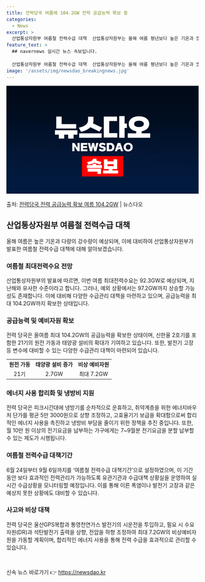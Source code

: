 ```yaml
---
title: 전력당국 여름에 104.2GW 전력 공급능력 확보 중
categories:
  - News
excerpt: >
  산업통상자원부 여름철 전력수급 대책  산업통상자원부는 올해 여름 평년보다 높은 기온과 많은 강수량이 예상된다…
feature_text: >
  ## navernews 실시간 뉴스 속보입니다.

  산업통상자원부 여름철 전력수급 대책  산업통상자원부는 올해 여름 평년보다 높은 기온과 많은 강수량이 예상된다…
image: '/assets/img/newsdao_breakingnews.jpg'
---
```


![뉴스다오 속보](/assets/img/newsdao_breakingnews.jpg)

<p>출처: <a href="https://newsdao.kr/4333" rel="dofollow">전력당국 전력 공급능력 확보 여름 104.2GW</a> | 뉴스다오</p>

<h2 data-ke-size="size26">산업통상자원부 여름철 전력수급 대책</h2>
<p data-ke-size="size16">올해 여름은 높은 기온과 다량의 강수량이 예상되며, 이에 대비하여 산업통상자원부가 발표한 여름철 전력수급 대책에 대해 알아보겠습니다.</p>


<h3>여름철 최대전력수요 전망</h3>
<p data-ke-size="size16">산업통상자원부의 발표에 따르면, 이번 여름 최대전력수요는 92.3GW로 예상되며, 지난해와 유사한 수준이라고 합니다. 그러나, 예외 상황에서는 97.2GW까지 상승할 가능성도 존재합니다. 이에 대비해 다양한 수급관리 대책을 마련하고 있으며, 공급능력을 최대 104.2GW까지 확보한 상태입니다.</p>


<h3>공급능력 및 예비자원 확보</h3>
<p data-ke-size="size16">전력 당국은 올여름 최대 104.2GW의 공급능력을 확보한 상태이며, 신한울 2호기를 포함한 21기의 원전 가동과 태양광 설비의 확대가 기여하고 있습니다. 또한, 발전기 고장 등 변수에 대비할 수 있는 다양한 수급관리 대책이 마련되어 있습니다.</p>

<table>
  <tr>
    <td style="text-align: center; height: 17px;"><b>원전 가동</b></td>
    <td style="text-align: center; height: 17px;"><b>태양광 설비 증가</b></td>
    <td style="text-align: center; height: 17px;"><b>비상 예비자원</b></td>
  </tr>
  <tr>
    <td style="text-align: center; height: 17px;">21기</td>
    <td style="text-align: center; height: 17px;">2.7GW</td>
    <td style="text-align: center; height: 17px;">최대 7.2GW</td>
  </tr>
</table>

<h3>에너지 사용 합리화 및 냉방비 지원</h3>
<p data-ke-size="size16">전력 당국은 피크시간대에 냉방기를 순차적으로 운휴하고, 취약계층을 위한 에너지바우처 단가를 평균 5만 3000원으로 상향 조정하고, 고효율기기 보급을 확대함으로써 합리적인 에너지 사용을 촉진하고 냉방비 부담을 줄이기 위한 정책을 추진 중입니다. 또한, 월 10만 원 이상의 전기요금을 납부하는 가구에게는 7~9월분 전기요금을 분할 납부할 수 있는 제도가 시행됩니다.</p>

<h3>여름철 전력수급 대책기간</h3>
<p data-ke-size="size16">6월 24일부터 9월 6일까지를 ‘여름철 전력수급 대책기간’으로 설정하였으며, 이 기간 동안 보다 효과적인 전력관리가 가능하도록 유관기관과 수급대책 상황실을 운영하여 실시간 수급상황을 모니터링할 예정입니다. 이를 통해 이른 폭염이나 발전기 고장과 같은 예상치 못한 상황에도 대비할 수 있습니다.</p>

<h3>사고와 비상 대책</h3>
<p data-ke-size="size16">전력 당국은 울산GPS복합과 통영천연가스 발전기의 시운전을 투입하고, 필요 시 수요자원(DR)과 석탄발전기 출력을 상향, 전압을 하향 조정하여 최대 7.2GW의 비상예비자원을 가동할 계획이며, 합리적인 에너지 사용을 통해 전력 수급을 효과적으로 관리할 수 있습니다.</p>

<p data-ke-size="size16">&nbsp;</p> 

신속 뉴스 바로가기 👉 <a href="https://newsdao.kr" rel="dofollow">https://newsdao.kr</a>


